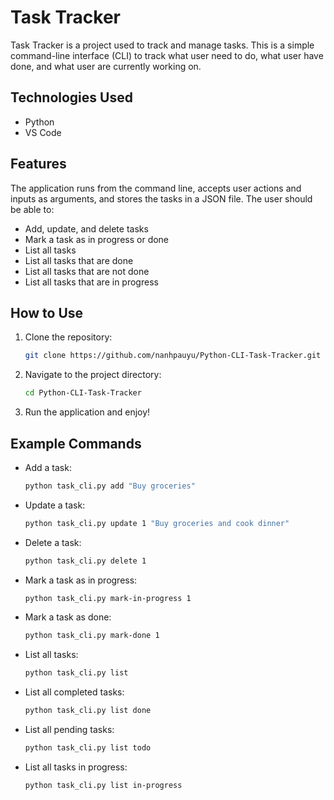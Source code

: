 # Task Tracker

Task Tracker is a project used to track and manage tasks. This is a simple command-line interface (CLI) to track what user need to do, what user have done, and what user are currently working on.

## Technologies Used
- Python
- VS Code

## Features
The application runs from the command line, accepts user actions and inputs as arguments, and stores the tasks in a JSON file. The user should be able to:

- Add, update, and delete tasks
- Mark a task as in progress or done
- List all tasks
- List all tasks that are done
- List all tasks that are not done
- List all tasks that are in progress

## How to Use

1. Clone the repository:
   ```sh
   git clone https://github.com/nanhpauyu/Python-CLI-Task-Tracker.git
   ```
2. Navigate to the project directory:
   ```sh
   cd Python-CLI-Task-Tracker
   ```
3. Run the application and enjoy!

## Example Commands

- Add a task:
  ```sh
  python task_cli.py add "Buy groceries"
  ```
- Update a task:
  ```sh
  python task_cli.py update 1 "Buy groceries and cook dinner"
  ```
- Delete a task:
  ```sh
  python task_cli.py delete 1
  ```
- Mark a task as in progress:
  ```sh
  python task_cli.py mark-in-progress 1
  ```
- Mark a task as done:
  ```sh
  python task_cli.py mark-done 1
  ```
- List all tasks:
  ```sh
  python task_cli.py list
  ```
- List all completed tasks:
  ```sh
  python task_cli.py list done
  ```
- List all pending tasks:
  ```sh
  python task_cli.py list todo
  ```
- List all tasks in progress:
  ```sh
  python task_cli.py list in-progress
  ```

